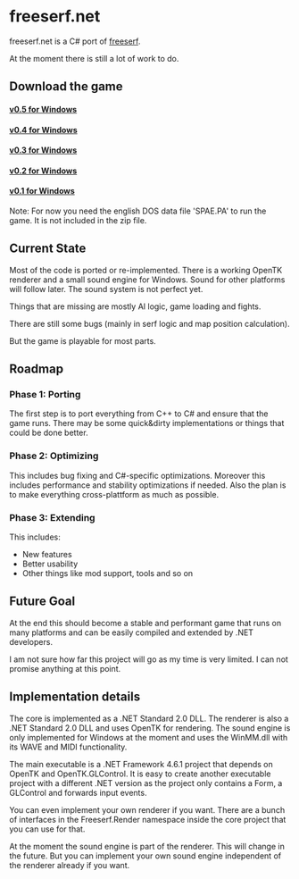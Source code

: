 # freeserf.net
freeserf.net is a C# port of [freeserf](https://github.com/freeserf/freeserf).

At the moment there is still a lot of work to do.


## Download the game

#### [v0.5 for Windows](https://github.com/Pyrdacor/freeserf.net/raw/master/builds/Windows/Build%20v0.5.zip)
#### [v0.4 for Windows](https://github.com/Pyrdacor/freeserf.net/raw/master/builds/Windows/Build%20v0.4.zip)
#### [v0.3 for Windows](https://github.com/Pyrdacor/freeserf.net/raw/master/builds/Windows/Build%20v0.3.zip)
#### [v0.2 for Windows](https://github.com/Pyrdacor/freeserf.net/raw/master/builds/Windows/Build%20v0.2.zip)
#### [v0.1 for Windows](https://github.com/Pyrdacor/freeserf.net/raw/master/builds/Windows/Build%20v0.1.zip)

Note: For now you need the english DOS data file 'SPAE.PA' to run the game. It is not included in the zip file.


## Current State

Most of the code is ported or re-implemented. There is a working OpenTK renderer and a small sound engine for Windows. Sound for other platforms will follow later. The sound system is not perfect yet.

Things that are missing are mostly AI logic, game loading and fights.

There are still some bugs (mainly in serf logic and map position calculation).

But the game is playable for most parts.


## Roadmap

### Phase 1: Porting

The first step is to port everything from C++ to C# and ensure that the game runs.
There may be some quick&dirty implementations or things that could be done better.

### Phase 2: Optimizing

This includes bug fixing and C#-specific optimizations.
Moreover this includes performance and stability optimizations if needed.
Also the plan is to make everything cross-plattform as much as possible.

### Phase 3: Extending

This includes:

- New features
- Better usability
- Other things like mod support, tools and so on


## Future Goal

At the end this should become a stable and performant game that runs on many platforms and can be easily compiled and extended by .NET developers.

I am not sure how far this project will go as my time is very limited. I can not promise anything at this point.


## Implementation details

The core is implemented as a .NET Standard 2.0 DLL. The renderer is also a .NET Standard 2.0 DLL and uses OpenTK for rendering. The sound engine is only implemented for Windows at the moment and uses the WinMM.dll with its WAVE and MIDI functionality.

The main executable is a .NET Framework 4.6.1 project that depends on OpenTK and OpenTK.GLControl. It is easy to create another executable project with a different .NET version as the project only contains a Form, a GLControl and forwards input events.

You can even implement your own renderer if you want. There are a bunch of interfaces in the Freeserf.Render namespace inside the core project that you can use for that.

At the moment the sound engine is part of the renderer. This will change in the future. But you can implement your own sound engine independent of the renderer already if you want.
